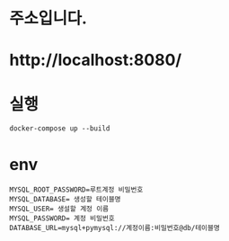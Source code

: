 # 주소입니다.</br>
# http://localhost:8080/

# 실행 </br>
```
docker-compose up --build
```

# env
```
MYSQL_ROOT_PASSWORD=루트계정 비밀번호 
MYSQL_DATABASE= 생성할 테이블명
MYSQL_USER= 생설할 계정 이름
MYSQL_PASSWORD= 계정 비밀번호
DATABASE_URL=mysql+pymysql://계정이름:비밀번호@db/테이블명
```
